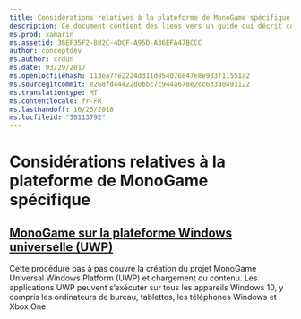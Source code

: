```yaml
---
title: Considérations relatives à la plateforme de MonoGame spécifique
description: Ce document contient des liens vers un guide qui décrit comment utiliser MonoGame sur UWP. Le guide lié explique comment configurer une application, exécutez-la sur Xbox One, contenu de référence et bien plus encore.
ms.prod: xamarin
ms.assetid: 36EF35F2-882C-4DCF-A95D-A36EFA47BCCC
author: conceptdev
ms.author: crdun
ms.date: 03/29/2017
ms.openlocfilehash: 113ea7fe2224d311d854076847e8e933f11551a2
ms.sourcegitcommit: e268fd44422d0bbc7c944a678e2cc633a0493122
ms.translationtype: MT
ms.contentlocale: fr-FR
ms.lasthandoff: 10/25/2018
ms.locfileid: "50113792"
---
```

# <a name="monogame-platform-specific-considerations"></a>Considérations relatives à la plateforme de MonoGame spécifique

## <a name="monogame-on-universal-windows-platform-uwpgraphics-gamesmonogameplatformsuwpmd"></a>[MonoGame sur la plateforme Windows universelle (UWP)](~/graphics-games/monogame/platforms/uwp.md)

Cette procédure pas à pas couvre la création du projet MonoGame Universal Windows Platform (UWP) et chargement du contenu. Les applications UWP peuvent s’exécuter sur tous les appareils Windows 10, y compris les ordinateurs de bureau, tablettes, les téléphones Windows et Xbox One.

